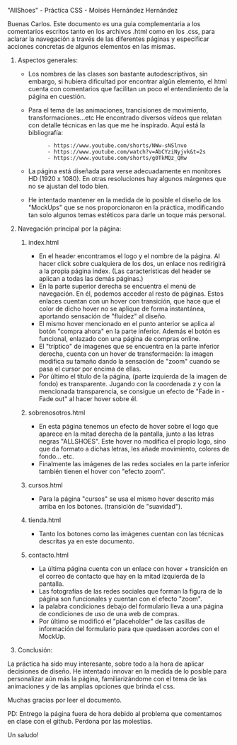"AllShoes" - Práctica CSS -  Moisés Hernández Hernández

Buenas Carlos. Este documento es una guia complementaria a los comentarios escritos tanto en los archivos .html como en los .css, para aclarar la navegación a través de las diferentes páginas y especificar acciones concretas de algunos elementos en las mismas.

1. Aspectos generales:

    - Los nombres de las clases son bastante autodescriptivos, sin embargo, si hubiera dificultad por encontrar algún elemento, el html cuenta con comentarios que facilitan un poco el entendimiento de la página en cuestión.
    - Para el tema de las animaciones, trancisiones de movimiento, transformaciones...etc  He encontrado diversos vídeos que relatan con detalle técnicas en las que me he inspirado. Aquí está la bibliografía:

                - https://www.youtube.com/shorts/NWw-sNSlnvo
                - https://www.youtube.com/watch?v=AbCYziNyjvk&t=2s
                - https://www.youtube.com/shorts/g0TkMQz_QRw

     - La página está diseñada para verse adecuadamente en monitores HD (1920 x 1080). En otras resoluciones hay algunos márgenes que no se ajustan del todo bien.
     - He intentado mantener en la medida de lo posible el diseño de los "MockUps" que se nos proporcionaron en la práctica, modificando tan solo algunos temas estéticos para darle un toque más personal.

2. Navegación principal por la página:

    1. index.html
        - En el header encontramos el logo y el nombre de la página. Al hacer click sobre cualquiera de los dos, un enlace nos redirigirá a la propia página index. (Las características del header se aplican a todas las demás páginas.)
        - En la parte superior derecha se encuentra el menú de navegación. En él, podemos acceder al resto de páginas. Estos enlaces cuentan con un hover con transición, que hace que el color de dicho hover no se aplique de forma instantánea, aportando sensación de "fluidez" al diseño.
        - El mismo hover mencionado en el punto anterior se aplica al botón "compra ahora" en la parte inferior. Además el botón es funcional, enlazado con una página de compras online.
        - El "tríptico" de imagenes que se encuentra en la parte inferior derecha, cuenta con un hover de transformación: la imagen modifica su tamaño dando la sensación de "zoom" cuando se pasa el cursor por encima de ellas.
        - Por último el título de la página, (parte izquierda de la imagen de fondo) es transparente. Jugando con la coordenada z y con la mencionada transparencia, se consigue un efecto de "Fade in - Fade out" al hacer hover sobre él.

    2. sobrenosotros.html

        - En esta página tenemos un efecto de hover sobre el logo que aparece en la mitad derecha de la pantalla, junto a las letras negras "ALLSHOES". Este hover no modifica el propio logo, sino que da formato a dichas letras, les añade movimiento, colores de fondo... etc.
        - Finalmente las imágenes de las redes sociales en la parte inferior también tienen el hover con "efecto zoom".

    3. cursos.html

        - Para la página "cursos" se usa el mismo hover descrito más arriba en los botones. (transición de "suavidad").

    4. tienda.html

        - Tanto los botones como las imágenes cuentan con las técnicas descritas ya en este documento.

    5. contacto.html

        - La última página cuenta con un enlace con hover + transición en el correo de contacto que hay en la mitad izquierda de la pantalla.
        - Las fotografías de las redes sociales que forman la figura de la página son funcionales y cuentan con el efecto "zoom".
        - la palabra condiciones debajo del formulario lleva a una página de condiciones de uso de una web de compras.
        - Por último se modificó el "placeholder" de las casillas de información del formulario para que quedasen acordes con el MockUp.


3. Conclusión:

La práctica ha sido muy interesante, sobre todo a la hora de aplicar decisiones de diseño. He intentado innovar en la medida de lo posible para personalizar aún más la página, familiarizándome con el tema de las animaciones y de las amplias opciones que brinda el css.

Muchas gracias por leer el documento.

PD: Entrego la página fuera de hora debido al problema que comentamos en clase con el github. Perdona por las molestias.

Un saludo! 







